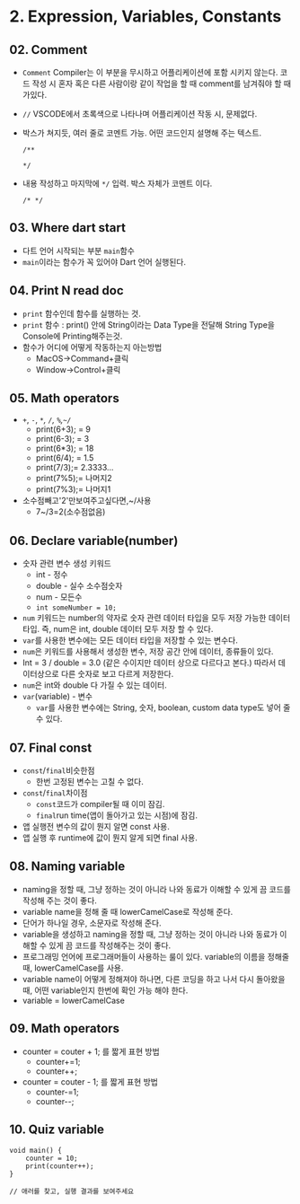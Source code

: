 # 2. Expression, Variables, Constants

## 02. Comment
- `Comment` Compiler는 이 부분을 무시하고 어플리케이션에 포함 시키지 않는다. 코드 작성 시 혼자 혹은 다른 사람이랑 같이 작업을 할 때 comment를 남겨줘야 할 때가있다.
- `//` VSCODE에서 초록색으로 나타나며 어플리케이션 작동 시, 문제없다.
- 박스가 쳐지듯, 여러 줄로 코멘트 가능. 어떤 코드인지 설명해 주는 텍스트.

    ```Text
    /**
    
    */
    ```

- 내용 작성하고 마지막에 `*/` 입력. 박스 자체가 코멘트 이다.

    ```Text
    /* */
    ```

## 03. Where dart start
- 다트 언어 시작되는 부분 `main`함수
- `main`이라는 함수가 꼭 있어야 Dart 언어 실행된다.
 
## 04. Print N read doc
- `print` 함수인데 함수를 실행하는 것.
- `print` 함수 : print() 안에 String이라는 Data Type을 전달해 String Type을 Console에 Printing해주는것.
- 함수가 어디에 어떻게 작동하는지 아는방법
    - MacOS->Command+클릭
    - Window->Control+클릭

## 05. Math operators
- `+`, `-`, `*`*, `/`, `%`,`~/`*
    - print(6+3); = 9
    - print(6-3); = 3
    - print(6*3); = 18
    - print(6/4); = 1.5
    - print(7/3);= 2.3333...
    - print(7%5);= 나머지2
    - print(7%3);= 나머지1
- 소수점빼고'2'만보여주고싶다면,~/사용
    - 7~/3=2(소수점없음)

## 06. Declare variable(number)
- 숫자 관련 변수 생성 키워드
    - int - 정수
    - double - 실수 소수점숫자
    - num - 모든수
    - `int someNumber = 10;`
- `num` 키워드는 number의 약자로 숫자 관련 데이터 타입을 모두 저장 가능한 데이터 타입. 즉, num은 int, double 데이터 모두 저장 할 수 있다.
- `var`를 사용한 변수에는 모든 데이터 타입을 저장할 수 있는 변수다.
- `num`은 키워드를 사용해서 생성한 변수, 저장 공간 안에 데이터, 종류들이 있다.
- Int = 3 / double = 3.0 (같은 수이지만 데이터 상으로 다르다고 본다.) 따라서 데이터상으로 다른 숫자로 보고 다르게 저장한다.
- `num`은 int와 double 다 가질 수 있는 데이터.
- `var`(variable) - 변수
    - `var`를 사용한 변수에는 String, 숫자, boolean, custom data type도 넣어 줄 수 있다.

## 07. Final const
- `const`/`final`비슷한점
    - 한번 고정된 변수는 고칠 수 없다.
- `const`/`final`차이점
    - `const`코드가 compiler될 때 이미 잠김.
    - `final`run time(앱이 돌아가고 있는 시점)에 잠김.
- 앱 실행전 변수의 값이 뭔지 알면 const 사용.
- 앱 실행 후 runtime에 값이 뭔지 알게 되면 final 사용.

## 08. Naming variable
- naming을 정할 때, 그냥 정하는 것이 아니라 나와 동료가 이해할 수 있게 끔 코드를 작성해 주는 것이 좋다.
- variable name을 정해 줄 때 lowerCamelCase로 작성해 준다.
- 단어가 하나일 경우, 소문자로 작성해 준다.
- variable을 생성하고 naming을 정할 때, 그냥 정하는 것이 아니라 나와 동료가 이해할 수 있게 끔 코드를 작성해주는 것이 좋다.
- 프로그래밍 언어에 프로그래머들이 사용하는 룰이 있다. variable의 이름을 정해줄때, lowerCamelCase를 사용.
- variable name이 어떻게 정해져야 하나면, 다른 코딩을 하고 나서 다시 돌아왔을 때, 어떤 variable인지 한번에 확인 가능 해야 한다.
- variable = lowerCamelCase

## 09. Math operators
- counter = couter + 1; 를 짧게 표현 방법
    - counter+=1;
    - counter++;
- counter = couter - 1; 를 짧게 표현 방법
    - counter-=1;
    - counter--;

## 10. Quiz variable

```Text
void main() {
    counter = 10;
    print(counter++);
}

// 애러를 찾고, 실행 결과를 보여주세요
```